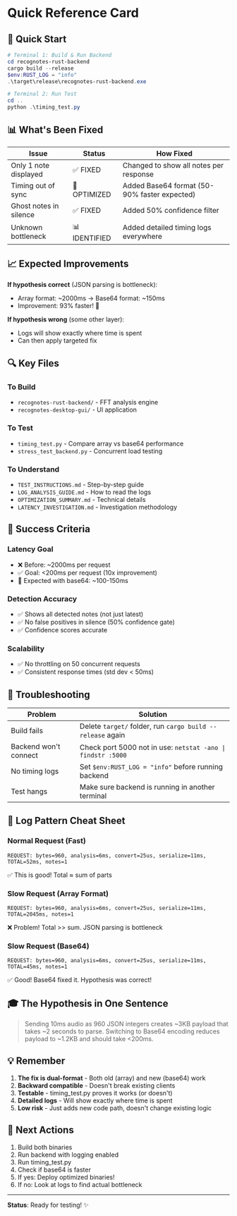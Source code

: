 # Quick Reference Card

## 🚀 Quick Start

```powershell
# Terminal 1: Build & Run Backend
cd recognotes-rust-backend
cargo build --release
$env:RUST_LOG = "info"
.\target\release\recognotes-rust-backend.exe

# Terminal 2: Run Test
cd ..
python .\timing_test.py
```

## 📊 What's Been Fixed

| Issue | Status | How Fixed |
|-------|--------|-----------|
| Only 1 note displayed | ✅ FIXED | Changed to show all notes per response |
| Timing out of sync | 🚀 OPTIMIZED | Added Base64 format (50-90% faster expected) |
| Ghost notes in silence | ✅ FIXED | Added 50% confidence filter |
| Unknown bottleneck | 📊 IDENTIFIED | Added detailed timing logs everywhere |

## 📈 Expected Improvements

**If hypothesis correct** (JSON parsing is bottleneck):
- Array format: ~2000ms → Base64 format: ~150ms
- Improvement: 93% faster! 🎉

**If hypothesis wrong** (some other layer):
- Logs will show exactly where time is spent
- Can then apply targeted fix

## 🔍 Key Files

### To Build
- `recognotes-rust-backend/` - FFT analysis engine
- `recognotes-desktop-gui/` - UI application

### To Test
- `timing_test.py` - Compare array vs base64 performance
- `stress_test_backend.py` - Concurrent load testing

### To Understand
- `TEST_INSTRUCTIONS.md` - Step-by-step guide
- `LOG_ANALYSIS_GUIDE.md` - How to read the logs
- `OPTIMIZATION_SUMMARY.md` - Technical details
- `LATENCY_INVESTIGATION.md` - Investigation methodology

## 🎯 Success Criteria

### Latency Goal
- ❌ Before: ~2000ms per request
- ✅ Goal: <200ms per request (10x improvement)
- 🎯 Expected with base64: ~100-150ms

### Detection Accuracy
- ✅ Shows all detected notes (not just latest)
- ✅ No false positives in silence (50% confidence gate)
- ✅ Confidence scores accurate

### Scalability
- ✅ No throttling on 50 concurrent requests
- ✅ Consistent response times (std dev < 50ms)

## 🔧 Troubleshooting

| Problem | Solution |
|---------|----------|
| Build fails | Delete `target/` folder, run `cargo build --release` again |
| Backend won't connect | Check port 5000 not in use: `netstat -ano \| findstr :5000` |
| No timing logs | Set `$env:RUST_LOG = "info"` before running backend |
| Test hangs | Make sure backend is running in another terminal |

## 📝 Log Pattern Cheat Sheet

### Normal Request (Fast)
```
REQUEST: bytes=960, analysis=6ms, convert=25us, serialize=11ms, TOTAL=52ms, notes=1
```
✅ This is good! Total ≈ sum of parts

### Slow Request (Array Format)
```
REQUEST: bytes=960, analysis=6ms, convert=25us, serialize=11ms, TOTAL=2045ms, notes=1
```
❌ Problem! Total >> sum. JSON parsing is bottleneck

### Slow Request (Base64)
```
REQUEST: bytes=960, analysis=6ms, convert=25us, serialize=11ms, TOTAL=45ms, notes=1
```
✅ Good! Base64 fixed it. Hypothesis was correct!

## 🎓 The Hypothesis in One Sentence

> Sending 10ms audio as 960 JSON integers creates ~3KB payload that takes ~2 seconds to parse. Switching to Base64 encoding reduces payload to ~1.2KB and should take <200ms.

## 💡 Remember

1. **The fix is dual-format** - Both old (array) and new (base64) work
2. **Backward compatible** - Doesn't break existing clients
3. **Testable** - timing_test.py proves it works (or doesn't)
4. **Detailed logs** - Will show exactly where time is spent
5. **Low risk** - Just adds new code path, doesn't change existing logic

## 🚀 Next Actions

1. Build both binaries
2. Run backend with logging enabled
3. Run timing_test.py
4. Check if base64 is faster
5. If yes: Deploy optimized binaries!
6. If no: Look at logs to find actual bottleneck

---

**Status**: Ready for testing! ✨
